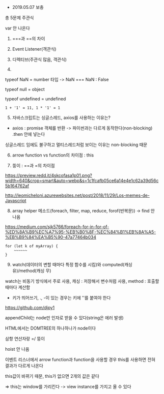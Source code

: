 * 2019.05.07 보충



총 5문제 주관식

var 안 나온다





1. ===과 ==의 차이



2. Event Listener(객관식)



3. 디렉티브(주관식 많음, 객관식)



4. 

typeof NaN = number 타입  ->  NaN === NaN : False

typeof null = object

typeof undefined = undefined

```
1 + '1' = 11, 1 * '1' = 1
```



5. 자바스크립트는 싱글스레드, axios를 사용하는 이유는?

- axios : promise 객체를 반환 -> 파이썬과는 다르게 동작한다(non-blocking) .then 안에 넣는다

싱글스레드 임에도 불구하고 멀티스레드처럼 보이는 이유는 non-blocking 때문



6. arrow function vs function의 차이점 : this



7. 뚱이 : ==과 =의 차이점

https://preview.redd.it/4skcofasa1p01.png?width=640&crop=smart&auto=webp&s=1c1fcafb05ce6a14e4e1c62a39d56c5b164762af



<http://leomicheloni.azurewebsites.net/post/2018/11/29/Los-memes-de-Javascript>





8. array helper 메소드(foreach, filter, map, reduce, forof(반복문)) -> find 안 나옴



<https://medium.com/sjk5766/foreach-for-in-for-of-%ED%8A%B9%EC%A7%95-%EB%B0%8F-%EC%84%B1%EB%8A%A5-%EB%B9%84%EA%B5%90-47a77464b034>



```
for (let k of myArray) {
    ~~~~~~
}
```





9. watch(데이터의 변할 때마다 특정 함수를 시킴)와 computed(캐싱 유)/method(캐싱 무)

watch는 비동기 방식에서 주로 사용, 캐싱 : 저장해서 변수처럼 사용, method : 호출할 때마다 계산함





* 키가 띄어쓰기, ., -이 있는 경우는 키에 ''를 붙여야 한다

<https://github.com/djpy1>





appendChild는 node만 인자로 받을 수 있다(string은 에러 발생)

HTML에서는 DOMTREE의 하나하나가 node이다



삼항 연산자랑 =/ 뚱이



hoist 안 나옴



이벤트 리스너에서 arrow function과 function을 사용할 경우 this를 사용하면 전혀 결과가 다르게 나온다

this값이 바뀌기 때문, this가 없으면 2개의 값은 같다



=> this는 window를 가리킨다 -> view instance를 가지고 올 수 있다



